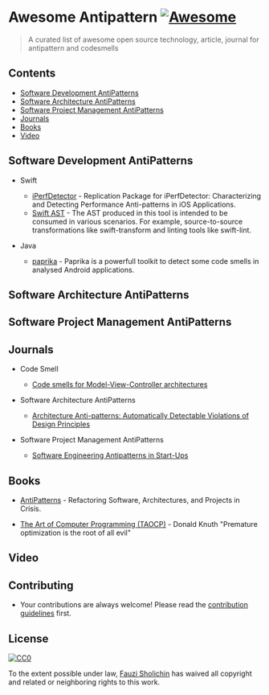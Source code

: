 
# Awesome Antipattern [![Awesome](https://awesome.re/badge.svg)](https://awesome.re)

> A curated list of awesome open source technology, article, journal for antipattern and codesmells

## Contents

- [Software Development AntiPatterns](#software-development-antipatterns)
- [Software Architecture AntiPatterns](#software-architecture-patterns)
- [Software Project Management AntiPatterns](#software-project-management-antipatterns)
- [Journals](#journals)
- [Books](#books)
- [Video](#video)

## Software Development AntiPatterns

- Swift
	- [iPerfDetector](https://github.com/saraseif/iPerfDetector) - Replication Package for iPerfDetector: Characterizing and       Detecting Performance Anti-patterns in iOS Applications.
	- [Swift AST](https://github.com/yanagiba/swift-ast) - The AST produced in this tool is intended to be consumed in various     scenarios. For example, source-to-source transformations like swift-transform and linting tools like swift-lint.

- Java
	- [paprika](https://github.com/GeoffreyHecht/paprika) - Paprika is a powerfull toolkit to detect some code smells in analysed Android applications.



## Software Architecture AntiPatterns

## Software Project Management AntiPatterns

## Journals

- Code Smell
	- [Code smells for Model-View-Controller architectures](https://link.springer.com/article/10.1007/s10664-017-9540-2)

- Software Architecture AntiPatterns
	- [Architecture Anti-patterns: Automatically
Detectable Violations of Design Principles](https://ieeexplore.ieee.org/abstract/document/8691586)

- Software Project Management AntiPatterns
	- [Software Engineering Antipatterns in Start-Ups](https://ieeexplore.ieee.org/abstract/document/8356173)


## Books

- [AntiPatterns](https://ff.tu-sofia.bg/~bogi/knigi/SE/Wiley%20-%20AntiPatterns,%20Refactoring%20Software,%20Architectures,%20and%20Projects%20in%20Crisis.pdf) - Refactoring Software, Architectures, and Projects in Crisis.

- [The Art of Computer Programming (TAOCP)](https://www-cs-faculty.stanford.edu/~knuth/taocp.html) - Donald Knuth "Premature optimization is the root of all evil"



## Video

## Contributing
- Your contributions are always welcome! Please read the [contribution guidelines](contributing.md) first.

## License

[![CC0](http://mirrors.creativecommons.org/presskit/buttons/88x31/svg/cc-zero.svg)](https://creativecommons.org/publicdomain/zero/1.0/)

To the extent possible under law, [Fauzi Sholichin](https://github.com/fauzisho) has waived all copyright and related or neighboring rights to this work.
